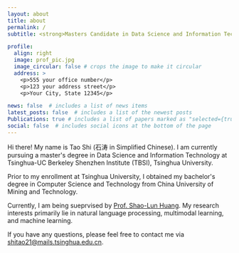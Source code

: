 ```yaml
---
layout: about
title: about
permalink: /
subtitle: <strong>Masters Candidate in Data Science and Information Technology, Tsinghua University<strong>

profile:
  align: right
  image: prof_pic.jpg
  image_circular: false # crops the image to make it circular
  address: >
    <p>555 your office number</p>
    <p>123 your address street</p>
    <p>Your City, State 12345</p>

news: false  # includes a list of news items
latest_posts: false  # includes a list of the newest posts
Publications: true # includes a list of papers marked as "selected={true}"
social: false  # includes social icons at the bottom of the page
---
```


Hi there! My name is Tao Shi (石涛 in Simplified Chinese). I am currently pursuing a master's degree in Data Science and Information Technology at Tsinghua-UC Berkeley Shenzhen Institute (TBSI), Tsinghua University.

Prior to my enrollment at Tsinghua University, I obtained my bachelor's degree in Computer Science and Technology from China University of Mining and Technology.

Currently, I am being sueprvised by [Prof. Shao-Lun Huang](https://sites.google.com/view/slhuang/home). My research interests primarily lie in natural language processing, multimodal learning, and machine learning.

If you have any questions, please feel free to contact me via [shitao21@mails.tsinghua.edu.cn](mailto:shitao21@mails.tsinghua.edu.cn).

<!-- Write your biography here. Tell the world about yourself. Link to your favorite [subreddit](http://reddit.com). You can put a picture in, too. The code is already in, just name your picture `prof_pic.jpg` and put it in the `img/` folder.

Put your address / P.O. box / other info right below your picture. You can also disable any of these elements by editing `profile` property of the YAML header of your `_pages/about.md`. Edit `_bibliography/papers.bib` and Jekyll will render your [publications page](/al-folio/publications/) automatically.

Link to your social media connections, too. This theme is set up to use [Font Awesome icons](http://fortawesome.github.io/Font-Awesome/) and [Academicons](https://jpswalsh.github.io/academicons/), like the ones below. Add your Facebook, Twitter, LinkedIn, Google Scholar, or just disable all of them. -->
